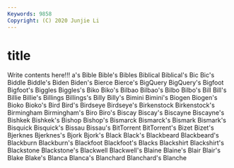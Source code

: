 ```yaml
---
Keywords: 9858
Copyright: (C) 2020 Junjie Li
---
```


# title

Write contents here!!!
a's 
Bible 
Bible's 
Bibles 
Biblical 
Biblical's 
Bic 
Bic's 
Biddle 
Biddle's
Biden 
Biden's 
Bierce 
Bierce's 
BigQuery 
BigQuery's 
Bigfoot 
Bigfoot's 
Biggles 
Biggles's
Biko 
Biko's 
Bilbao 
Bilbao's 
Bilbo 
Bilbo's 
Bill 
Bill's 
Billie 
Billie's
Billings 
Billings's 
Billy 
Billy's 
Bimini 
Bimini's 
Biogen 
Biogen's 
Bioko 
Bioko's
Bird 
Bird's 
Birdseye 
Birdseye's 
Birkenstock 
Birkenstock's 
Birmingham 
Birmingham's 
Biro 
Biro's
Biscay 
Biscay's 
Biscayne 
Biscayne's 
Bishkek 
Bishkek's 
Bishop 
Bishop's 
Bismarck 
Bismarck's
Bismark 
Bismark's 
Bisquick 
Bisquick's 
Bissau 
Bissau's 
BitTorrent 
BitTorrent's 
Bizet 
Bizet's
Bjerknes 
Bjerknes's 
Bjork 
Bjork's 
Black 
Black's 
Blackbeard 
Blackbeard's 
Blackburn 
Blackburn's
Blackfoot 
Blackfoot's 
Blacks 
Blackshirt 
Blackshirt's 
Blackstone 
Blackstone's 
Blackwell 
Blackwell's 
Blaine
Blaine's 
Blair 
Blair's 
Blake 
Blake's 
Blanca 
Blanca's 
Blanchard 
Blanchard's 
Blanche
